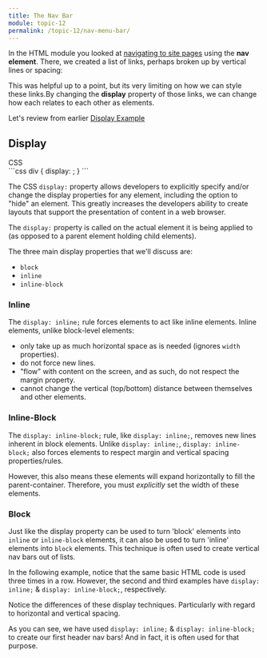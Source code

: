 ```yaml
---
title: The Nav Bar
module: topic-12
permalink: /topic-12/nav-menu-bar/
---
```


<div class="divider-heading"></div>

In the HTML module you looked at <a href="../../topic-08/basic-nav-about/" target="_new">navigating to site pages</a> using the **nav element**. There, we created a list of links, perhaps broken up by vertical lines or spacing:

<div class="external-embed">
  <p data-height="400" data-theme-id="30567" data-slug-hash="WNxgBMr" data-default-tab="html,result" data-user="retrog4m3r" data-pen-title="HTML Nav Element, Page Navigation" class="codepen"></p>
</div>

This was helpful up to a point, but its very limiting on how we can style these links.By changing the **display** property of those links, we can change how each relates to each other as elements.


Let's review from earlier <a href="https://montana-media-arts.github.io/341-web-design-Spring2021/topic-11/display-example/" target="_new">Display Example</a>

## Display
<div class="code-heading">
  <span class="css">CSS</span>
</div>
```css
div {
  display: ;
}
```

The CSS `display:` property allows developers to explicitly specify and/or change the display properties for any element, including the option to "hide" an element. This greatly increases the developers ability to create layouts that support the presentation of content in a web browser.

The `display:` property is called on the actual element it is being applied to (as opposed to a parent element holding child elements).

The three main display properties that we'll discuss are:
- `block`
- `inline`
- `inline-block`


### Inline
The `display: inline;` rule forces elements to act like inline elements.  Inline elements, unlike block-level elements:

- only take up as much horizontal space as is needed (ignores `width` properties).
- do not force new lines.
- "flow" with content on the screen, and as such, do not respect the margin property.
- cannot change the vertical (top/bottom) distance between themselves and other elements.


### Inline-Block
The `display: inline-block;` rule, like `display: inline;`, removes new lines inherent in block elements. Unlike `display: inline;`, `display: inline-block;` also forces elements to respect margin and vertical spacing properties/rules.

However, this also means these elements will expand horizontally to fill the parent-container. Therefore, you must _explicitly_ set the width of these elements.


### Block
Just like the display property can be used to turn 'block' elements into `inline` or `inline-block` elements, it can also be used to turn 'inline' elements into `block` elements. This technique is often used to create vertical nav bars out of lists.


<div class="divider-pg"></div>


In the following example, notice that the same basic HTML code is used three times in a row. However, the second and third examples have `display: inline;` & `display: inline-block;`, respectively.

Notice the differences of these display techniques. Particularly with regard to horizontal and vertical spacing.

<div class="codepen-embed">
  <p data-height="600" data-theme-id="30567" data-slug-hash="XWKEvvP" data-default-tab="css,result" data-user="retrog4m3r" data-embed-version="2" data-pen-title="[Topic-09] Display, Pt. 2" class="codepen"></p>
</div>


As you can see, we have used `display: inline;` & `display: inline-block;` to create our first header nav bars! And in fact, it is often used for that purpose.
